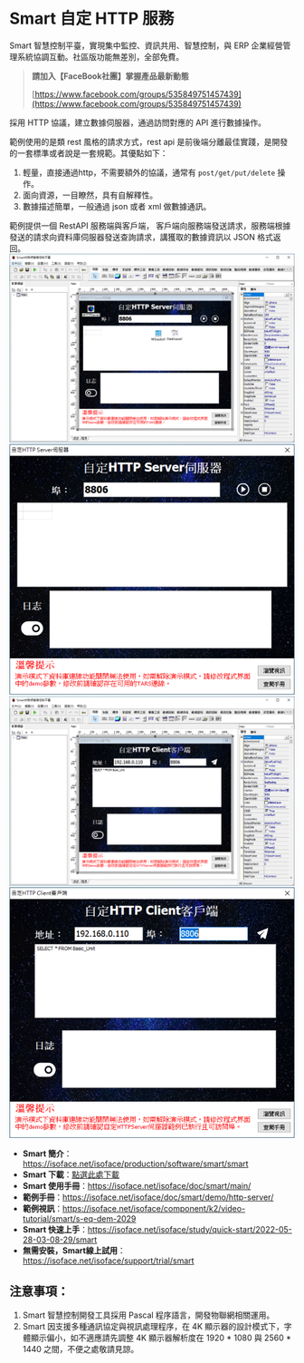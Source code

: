# Smart 自定 HTTP 服務

Smart 智慧控制平臺，實現集中監控、資訊共用、智慧控制，與 ERP 企業經營管理系統協調互動。社區版功能無差別，全部免費。

> **請加入【FaceBook社團】掌握產品最新動態**
>
> [https://www.facebook.com/groups/535849751457439](https://www.facebook.com/groups/535849751457439)

採用 HTTP 協議，建立數據伺服器，通過訪問對應的 API 進行數據操作。

範例使用的是類 rest 風格的請求方式，rest api 是前後端分離最佳實踐，是開發的一套標準或者說是一套規範。其優點如下：

1. 輕量，直接通過http，不需要額外的協議，通常有 `post/get/put/delete` 操作。
2. 面向資源，一目瞭然，具有自解釋性。
3. 數據描述簡單，一般通過 json 或者 xml 做數據通訊。

範例提供一個 RestAPI 服務端與客戶端， 客戶端向服務端發送請求，服務端根據發送的請求向資料庫伺服器發送查詢請求，講獲取的數據資訊以 JSON 格式返回。
![](images/20220919174823.png)
![](images/20220919174844.png)
![](images/20220919174703.png)
![](images/20220919174712.png)

* **Smart 簡介**：https://isoface.net/isoface/production/software/smart/smart
* **Smart 下載**：[點選此處下載](https://github.com/isoface-iot/Smart/releases/latest)
* **Smart 使用手冊**：https://isoface.net/isoface/doc/smart/main/
* **範例手冊**：https://isoface.net/isoface/doc/smart/demo/http-server/
* **範例視訊**：https://isoface.net/isoface/component/k2/video-tutorial/smart/s-eq-dem-2029
* **Smart 快速上手**：https://isoface.net/isoface/study/quick-start/2022-05-28-03-08-29/smart
* **無需安裝，Smart線上試用**：https://isoface.net/isoface/support/trial/smart
## 注意事項：
1. Smart 智慧控制開發工具採用 Pascal 程序語言，開發物聯網相關運用。
2. Smart 因支援多種通訊協定與視訊處理程序，在 4K 顯示器的設計模式下，字體顯示偏小，如不適應請先調整 4K 顯示器解析度在 1920 * 1080 與 2560 * 1440 之間，不便之處敬請見諒。

